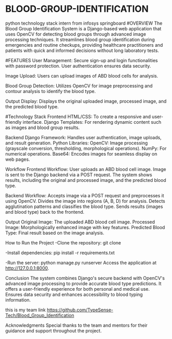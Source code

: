 # BLOOD-GROUP-IDENTIFICATION
python technology stack intern from infosys springboard
#OVERVIEW
The Blood Group Identification System is a Django-based web application that uses OpenCV for detecting blood groups through advanced image processing techniques. It streamlines blood group identification during emergencies and routine checkups, providing healthcare practitioners and patients with quick and informed decisions without long laboratory tests.

#FEATURES
User Management: Secure sign-up and login functionalities with password protection. User authentication ensures data security.

Image Upload: Users can upload images of ABD blood cells for analysis.

Blood Group Detection: Utilizes OpenCV for image preprocessing and contour analysis to identify the blood type.

Output Display: Displays the original uploaded image, processed image, and the predicted blood type.


#Technology Stack
Frontend
HTML/CSS: To create a responsive and user-friendly interface.
Django Templates: For rendering dynamic content such as images and blood group results.

Backend
Django Framework: Handles user authentication, image uploads, and result generation.
Python Libraries:
OpenCV: Image processing (grayscale conversion, thresholding, morphological operations).
NumPy: For numerical operations.
Base64: Encodes images for seamless display on web pages.

Workflow
Frontend Workflow: User uploads an ABD blood cell image. Image is sent to the Django backend via a POST request. The system shows results, including the original and processed image, and the predicted blood type.

Backend Workflow: Accepts image via a POST request and preprocesses it using OpenCV. Divides the image into regions (A, B, D) for analysis. Detects agglutination patterns and classifies the blood type. Sends results (images and blood type) back to the frontend.

Output Original Image: The uploaded ABD blood cell image. Processed Image: Morphologically enhanced image with key features. Predicted Blood Type: Final result based on the image analysis.

How to Run the Project
-Clone the repository: git clone

-Install dependencies: pip install -r requirements.txt

-Run the server: python manage.py runserver Access the application at http://127.0.0.1:8000.

Conclusion
The system combines Django's secure backend with OpenCV's advanced image processing to provide accurate blood type predictions. It offers a user-friendly experience for both personal and medical use. Ensures data security and enhances accessibility to blood typing information.

this is my team link
https://github.com/TypeSense-Tech/Blood_Group_Identification

Acknowledgments
Special thanks to the team and mentors for their guidance and support throughout the project.



